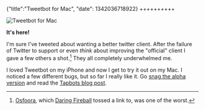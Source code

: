 {"title":"Tweetbot for Mac", "date": 1342036718922}
++++++++++

![Tweetbot for Mac][tweetbot icon]

**It's here!**

I'm sure I've tweeted about wanting a better twitter client. After the failure of Twitter to support or even *think* about improving the "official" client I gave a few others a shot.[^1] They all completely underwhelmed me.

I loved Tweetbot on my iPhone and now I get to try it out on my Mac. I noticed a few different bugs, but so far I really like it. Go [snag the alpha version][tweetbot alpha] and read the [Tapbots blog post][tweetbot blog].

[^1]: [Osfoora][osfoora], which [Daring Fireball][df osfoora] tossed a link to, was one of the worst.


[tweetbot icon]: http://i.imgur.com/i14eNiZ.png
[tweetbot alpha]: http://tapbots.com/tweetbot_mac/
[tweetbot blog]: http://tapbots.com/blog/tweetbot/tweetbot-for-mac
[df osfoora]: http://daringfireball.net/linked/2012/02/18/osfoora
[osfoora]: http://osfoora.com/mac/

